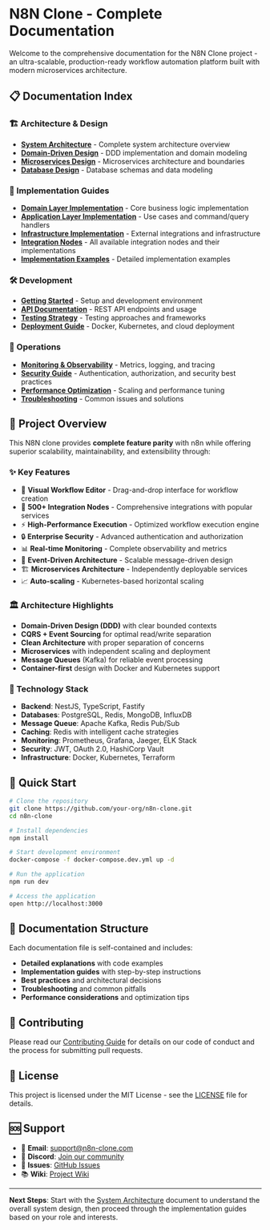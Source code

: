 # N8N Clone - Complete Documentation

Welcome to the comprehensive documentation for the N8N Clone project - an ultra-scalable, production-ready workflow automation platform built with modern microservices architecture.

## 📋 Documentation Index

### 🏗️ Architecture & Design
- [**System Architecture**](./01-architecture.md) - Complete system architecture overview
- [**Domain-Driven Design**](./02-domain-design.md) - DDD implementation and domain modeling
- [**Microservices Design**](./03-microservices.md) - Microservices architecture and boundaries
- [**Database Design**](./04-database-design.md) - Database schemas and data modeling

### 🚀 Implementation Guides
- [**Domain Layer Implementation**](./05-domain-implementation.md) - Core business logic implementation
- [**Application Layer Implementation**](./06-application-implementation.md) - Use cases and command/query handlers
- [**Infrastructure Implementation**](./07-infrastructure-implementation.md) - External integrations and infrastructure
- [**Integration Nodes**](./08-integration-nodes.md) - All available integration nodes and their implementations
- [**Implementation Examples**](./17-implementation-examples.md) - Detailed implementation examples

### 🛠️ Development
- [**Getting Started**](./09-getting-started.md) - Setup and development environment
- [**API Documentation**](./10-api-documentation.md) - REST API endpoints and usage
- [**Testing Strategy**](./11-testing-strategy.md) - Testing approaches and frameworks
- [**Deployment Guide**](./12-deployment.md) - Docker, Kubernetes, and cloud deployment

### 🔧 Operations
- [**Monitoring & Observability**](./13-monitoring.md) - Metrics, logging, and tracing
- [**Security Guide**](./14-security.md) - Authentication, authorization, and security best practices
- [**Performance Optimization**](./15-performance.md) - Scaling and performance tuning
- [**Troubleshooting**](./16-troubleshooting.md) - Common issues and solutions

## 🎯 Project Overview

This N8N clone provides **complete feature parity** with n8n while offering superior scalability, maintainability, and extensibility through:

### ✨ Key Features
- 🎨 **Visual Workflow Editor** - Drag-and-drop interface for workflow creation
- 🔌 **500+ Integration Nodes** - Comprehensive integrations with popular services
- ⚡ **High-Performance Execution** - Optimized workflow execution engine
- 🔒 **Enterprise Security** - Advanced authentication and authorization
- 📊 **Real-time Monitoring** - Complete observability and metrics
- 🔄 **Event-Driven Architecture** - Scalable message-driven design
- 🏗️ **Microservices Architecture** - Independently deployable services
- 📈 **Auto-scaling** - Kubernetes-based horizontal scaling

### 🏛️ Architecture Highlights
- **Domain-Driven Design (DDD)** with clear bounded contexts
- **CQRS + Event Sourcing** for optimal read/write separation
- **Clean Architecture** with proper separation of concerns
- **Microservices** with independent scaling and deployment
- **Message Queues** (Kafka) for reliable event processing
- **Container-first** design with Docker and Kubernetes support

### 🔧 Technology Stack
- **Backend**: NestJS, TypeScript, Fastify
- **Databases**: PostgreSQL, Redis, MongoDB, InfluxDB
- **Message Queue**: Apache Kafka, Redis Pub/Sub
- **Caching**: Redis with intelligent cache strategies
- **Monitoring**: Prometheus, Grafana, Jaeger, ELK Stack
- **Security**: JWT, OAuth 2.0, HashiCorp Vault
- **Infrastructure**: Docker, Kubernetes, Terraform

## 🚀 Quick Start

```bash
# Clone the repository
git clone https://github.com/your-org/n8n-clone.git
cd n8n-clone

# Install dependencies
npm install

# Start development environment
docker-compose -f docker-compose.dev.yml up -d

# Run the application
npm run dev

# Access the application
open http://localhost:3000
```

## 📖 Documentation Structure

Each documentation file is self-contained and includes:
- **Detailed explanations** with code examples
- **Implementation guides** with step-by-step instructions
- **Best practices** and architectural decisions
- **Troubleshooting** and common pitfalls
- **Performance considerations** and optimization tips

## 🤝 Contributing

Please read our [Contributing Guide](./CONTRIBUTING.md) for details on our code of conduct and the process for submitting pull requests.

## 📝 License

This project is licensed under the MIT License - see the [LICENSE](../LICENSE) file for details.

## 🆘 Support

- 📧 **Email**: support@n8n-clone.com
- 💬 **Discord**: [Join our community](https://discord.gg/n8n-clone)
- 🐛 **Issues**: [GitHub Issues](https://github.com/your-org/n8n-clone/issues)
- 📚 **Wiki**: [Project Wiki](https://github.com/your-org/n8n-clone/wiki)

---

**Next Steps**: Start with the [System Architecture](./01-architecture.md) document to understand the overall system design, then proceed through the implementation guides based on your role and interests.
